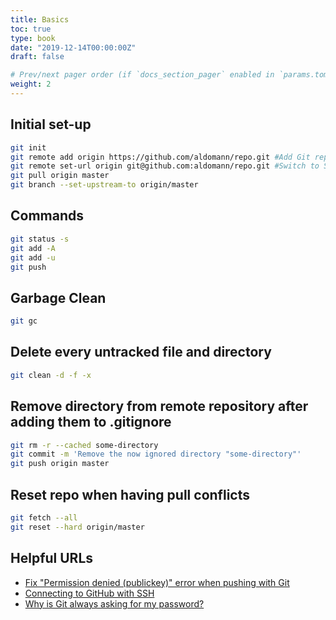 ```yaml
---
title: Basics
toc: true
type: book
date: "2019-12-14T00:00:00Z"
draft: false

# Prev/next pager order (if `docs_section_pager` enabled in `params.toml`)
weight: 2
---
```


## Initial set-up

```bash
git init
git remote add origin https://github.com/aldomann/repo.git #Add Git repo to folder
git remote set-url origin git@github.com:aldomann/repo.git #Switch to SSH
git pull origin master
git branch --set-upstream-to origin/master
```

## Commands

```bash
git status -s
git add -A
git add -u
git push
```

## Garbage Clean

```bash
git gc
```

## Delete every untracked file and directory

```bash
git clean -d -f -x
```

## Remove directory from remote repository after adding them to .gitignore

```bash
git rm -r --cached some-directory
git commit -m 'Remove the now ignored directory "some-directory"'
git push origin master
```

## Reset repo when having pull conflicts

```bash
git fetch --all
git reset --hard origin/master
```

## Helpful URLs

- [Fix "Permission denied (publickey)" error when pushing with Git](https://gist.github.com/adamjohnson/5682757)
- [Connecting to GitHub with SSH](https://help.github.com/en/github/authenticating-to-github/connecting-to-github-with-ssh)
- [Why is Git always asking for my password?](https://help.github.com/en/github/using-git/why-is-git-always-asking-for-my-password)
